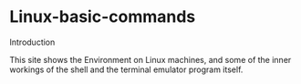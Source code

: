 # Linux-basic-commands

Introduction

This site shows the Environment on Linux machines, and some of the inner workings of the shell and the terminal emulator program itself. 
